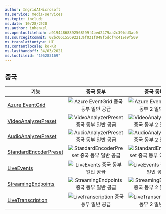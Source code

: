 ```yaml
---
author: IngridAtMicrosoft
ms.service: media-services
ms.topic: include
ms.date: 10/28/2020
ms.author: inhenkel
ms.openlocfilehash: a91944868892568299f4bed2479aa2c39fdd3ac0
ms.sourcegitcommit: 02bc06155692213ef031f049f5dcf4c418e9f509
ms.translationtype: HT
ms.contentlocale: ko-KR
ms.lasthandoff: 04/03/2021
ms.locfileid: "106283169"
---
```

<!--Feature availability in region-->
## <a name="china"></a>중국

| 기능 | 중국 동부 | 중국 동부 2 | 중국 북부 |
| --- | :---: | :---: | :---: |
| [Azure EventGrid](../monitoring/reacting-to-media-services-events.md) |![Azure EventGrid 중국 동부 일반 공급](../media/azure-clouds-regions/ga.svg)  |![Azure EventGrid 중국 동부 2 일반 공급](../media/azure-clouds-regions/ga.svg) |![Azure EventGrid 중국 북부 일반 공급](../media/azure-clouds-regions/ga.svg) |
| [VideoAnalyzerPreset](../analyze-video-audio-files-concept.md) |![VideoAnalyzerPreset 중국 동부 일반 공급](../media/azure-clouds-regions/ga.svg)  | ![VideoAnalyzerPreset 중국 동부 2 일반 공급](../media/azure-clouds-regions/ga.svg) |![VideoAnalyzerPreset 중국 북부 일반 공급](../media/azure-clouds-regions/ga.svg) |
| [AudioAnalyzerPreset](../analyze-video-audio-files-concept.md) |![AudioAnalyzerPreset 중국 동부 일반 공급](../media/azure-clouds-regions/ga.svg)  | ![AudioAnalyzerPreset 중국 동부 2 일반 공급](../media/azure-clouds-regions/ga.svg) |![AudioAnalyzerPreset 중국 북부 일반 공급](../media/azure-clouds-regions/ga.svg) |
| [StandardEncoderPreset](../encode-concept.md) |![StandardEncoderPreset 중국 동부 일반 공급](../media/azure-clouds-regions/ga.svg)  | ![StandardEncoderPreset 중국 동부 2 일반 공급](../media/azure-clouds-regions/ga.svg) |![StandardEncoderPreset 중국 북부 일반 공급](../media/azure-clouds-regions/ga.svg) |
| [LiveEvents](../stream-live-streaming-concept.md) |![LiveEvents 중국 동부 일반 공급](../media/azure-clouds-regions/ga.svg)  | ![LiveEvents 중국 동부 2 일반 공급](../media/azure-clouds-regions/ga.svg) |![LiveEvents 중국 북부 일반 공급](../media/azure-clouds-regions/ga.svg) |
| [StreamingEndpoints](../stream-streaming-endpoint-concept.md) |![StreamingEndpoints 중국 동부 일반 공급](../media/azure-clouds-regions/ga.svg) | ![StreamingEndpoints 중국 동부 2 일반 공급](../media/azure-clouds-regions/ga.svg)  |![StreamingEndpoints 중국 북부 일반 공급](../media/azure-clouds-regions/ga.svg) |
| [LiveTranscription](../live-event-live-transcription-how-to.md) |![LiveTranscription 중국 동부 일반 공급](../media/azure-clouds-regions/ga.svg) |![LiveTranscription 중국 동부 2 일반 공급](../media/azure-clouds-regions/ga.svg) |![LiveTranscription 중국 북부 일반 공급](../media/azure-clouds-regions/ga.svg) |
